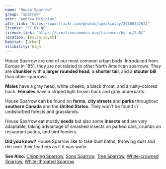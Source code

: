 ```yaml
---
name: "House Sparrow"
group: "sparrow"
attr: "Andrew McKinlay"
attr_link: "https://www.flickr.com/photos/apmckinlay/24650337634"
license: "CC BY-NC"
license_link: "https://creativecommons.org/licenses/by-nc/2.0/"
location: [bc,ab,sk,mb]
habitat: [urban]
visibility: high
---
```

House Sparrow are one of our most common urban birds. Introduced from Europe in 1851, they are not related to other North American sparrows. They are **chunkier** with a **larger rounded head**, a **shorter tail**, and a **stouter bill** than other sparrows.

**Males** have a gray head, white cheeks, a black throat, and a rusty-colored back. **Females** have a striped light brown back and gray underparts.

House Sparrow can be found on **farms**, **city streets** and **parks** throughout **southern Canada** and the **United States**. They won't be found in undisturbed forests and grasslands.

House Sparrow eat mostly **seeds** but also some **insects** and are very adaptable, taking advantage of smashed insects on parked cars, crumbs on restaurant patios, and bird feeders.

**Did you know?** House Sparrow like to take dust baths, throwing dust and dirt over their feathers as if it was water.

<!-- generated, do not edit -->
**See Also:**
[Chipping Sparrow](/birds/chipspar),
[Song Sparrow](/birds/songspar),
[Tree Sparrow](/birds/treespar),
[White-crowned Sparrow](/birds/whitecspar),
[White-throated Sparrow](/birds/whitetspar)
